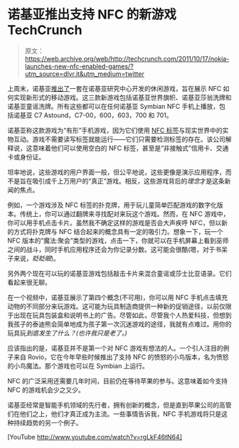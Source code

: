 # 诺基亚推出支持 NFC 的新游戏 TechCrunch

> 原文：<https://web.archive.org/web/http://techcrunch.com/2011/10/17/nokia-launches-new-nfc-enabled-games/?utm_source=dlvr.it&utm_medium=twitter>

上周末，诺基亚[推出了](https://web.archive.org/web/20230204234321/http://betalabs.nokia.com/blog/2011/10/17/introducing-tangible-nfc-games)一套在诺基亚研究中心开发的休闲游戏，旨在展示 NFC 如何实现新形式的移动游戏。这三款新游戏包括诺基亚世界旗帜、诺基亚莎翁洗牌和诺基亚童谣洗牌。所有这些都可以在任何诺基亚 Symbian NFC 手机上播放，包括诺基亚 C7 Astound，C7-00，600，603，700 和 701。

诺基亚称这款游戏为“有形”手机游戏，因为它们使用 [NFC 标签](https://web.archive.org/web/20230204234321/http://betalabs.nokia.com/apps/nfcgames/more_info)与现实世界中的实物互动。游戏不需要读写标签就能运行——它们只需要检测标签的存在。该公司解释说，这意味着他们可以使用空白的 NFC 标签，甚至是“非接触式”信用卡、交通卡或身份证。

坦率地说，这些游戏的用户界面一般，但公平地说，这些更像是演示应用程序，而不是旨在吸引成千上万用户的“真正”游戏。相反，这些游戏背后的*理念*才是这条新闻的焦点。

例如，一个游戏涉及 NFC 标签的扑克牌，用于玩儿童简单匹配游戏的数字化版本。传统上，你可以通过翻牌来寻找配对来玩这个游戏。然而，在 NFC 游戏中，你可以用手机点击卡片。虽然我不确定这样的游戏是否会大声疾呼 NFC，但以新的方式将扑克牌与 NFC 结合起来的概念具有一定的吸引力。想象一下，玩一个 NFC 版本的“魔法:聚会”类型的游戏，点击一下，你就可以在手机屏幕上看到巫师之间的战斗，同时手机应用程序还会为你记录分数。这可能会很酷(嗯，对于书呆子来说，*眨眨眼*)。

另外两个现在可以玩的诺基亚游戏包括敲击卡片来混合童谣或莎士比亚语录。它们看起来很无聊。

在一个视频中，诺基亚展示了第四个概念(不可用)，你可以用 NFC 手机点击填充动物的不同部分来玩游戏。这可能为玩具制造商提供一种新的促销途径，以前仅限于出现在玩具包装盒和说明书上的广告。尽管如此，尽管我个人热爱科技，但想到我孩子的泰迪熊会简单地成为孩子第一次沉迷游戏的途径，我就有点难过。用你的玩具玩*到底发生了什么？(也许我只是老了。)*

应该指出的是，诺基亚并不是第一个对 NFC 游戏有想法的人。一个引人注目的例子来自 Rovio，它在今年早些时候推出了支持 NFC 的愤怒的小鸟版本，名为愤怒的小鸟魔法。那个游戏也可以在 Symbian 上运行。

NFC 的广泛采用还需要几年时间，目前仍在等待苹果的参与。这意味着如今支持 NFC 的游戏机会少之又少。

诺基亚经常是智能手机领域的先行者，拥有创新的概念，但是直到苹果公司的高管们在他们之上，他们才真正成为主流。一些事情告诉我，NFC 手机游戏将只是这种持续趋势的另一个例子。

[YouTube http://www.youtube.com/watch?v=rgLkF46tN64]